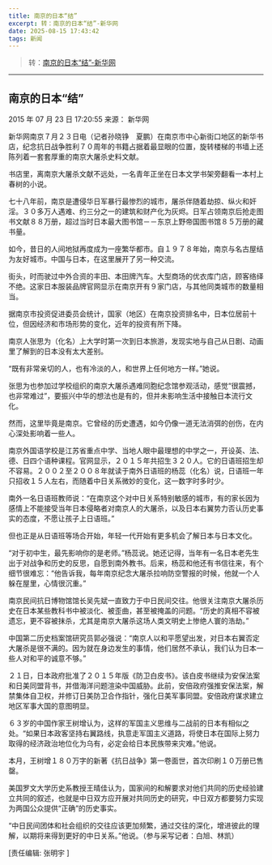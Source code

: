 ```yaml
---
title: 南京的日本“结”
excerpt: 转：南京的日本“结”-新华网
date: 2025-08-15 17:43:42
tags: 新闻
---
```


> 转：[南京的日本“结”-新华网](https://www.xinhuanet.com/politics/2015-07/23/c_1116022592.htm)

---

## 南京的日本“结”

2015 年 07 月 23 日 17:20:55 来源： 新华网

新华网南京７月２３日电（记者孙晓铮　夏鹏）在南京市中心新街口地区的新华书店，纪念抗日战争胜利７０周年的书籍占据着最显眼的位置，旋转楼梯的书墙上还陈列着一套套厚重的南京大屠杀史料文献。

书店里，离南京大屠杀文献不远处，一名青年正坐在日本文学书架旁翻看一本村上春树的小说。

七十八年前，南京是遭侵华日军暴行最惨烈的城市，屠杀伴随着劫掠、纵火和奸淫。３０多万人遇难、约三分之一的建筑和财产化为灰烬。日军占领南京后抢走图书文献８８万册，超过当时日本最大图书馆－－东京上野帝国图书馆８５万册的藏书量。

如今，昔日的人间地狱再度成为一座繁华都市。自１９７８年始，南京与名古屋结为友好城市。中国与日本，在这里展开了另一种交流。

街头，时而驶过中外合资的丰田、本田牌汽车。大型商场的优衣库门店，顾客络绎不绝。这家日本服装品牌官网显示在南京开有９家门店，与其他同类城市的数量相当。

据南京市投资促进委员会统计，国家（地区）在南京投资排名中，日本位居前十位，但因经济和市场形势的变化，近年的投资有所下降。

南京人张思为（化名）上大学时第一次到日本旅游，发现实地与自己从日剧、动画里了解到的日本没有太大差别。

“既有非常亲切的人，也有冷淡的人，和世界上任何地方一样。”她说。

张思为也参加过学校组织的南京大屠杀遇难同胞纪念馆参观活动，感觉“很震撼，也非常难过”，要振兴中华的想法也是有的，但并未影响生活中接触日本流行文化。

然而，这里毕竟是南京。它曾经的历史遭遇，如今仍像一道无法消弭的创伤，在内心深处影响着一些人。

南京外国语学校是江苏省重点中学、当地人眼中最理想的中学之一，开设英、法、德、日四个语种课程。官网显示，２０１５年共招生３２０人。它的日语班招生却不容易。２００２至２００８年就读于南外日语班的杨蕊（化名）说，日语班一年只招收１５人左右，而随着中日关系微妙的变化，这一数字时多时少。

南外一名日语班教师说：“在南京这个对中日关系特别敏感的城市，有的家长因为感情上不能接受当年日本侵略者对南京人的大屠杀，以及日本右翼势力否认历史事实的态度，不愿让孩子上日语班。”

但也正是从日语班等场合开始，年轻一代开始有更多机会了解日本与日本文化。

“对于初中生，最先影响你的是老师。”杨蕊说。她还记得，当年有一名日本老先生出于对战争和历史的反思，自愿到南外教书。后来，杨蕊和他还有书信往来，有个细节很难忘：“他告诉我，每年南京纪念大屠杀拉响防空警报的时候，他就一个人躲在屋里，心情很沉重。”

南京民间抗日博物馆馆长吴先斌一直致力于中日民间交往。他很关注南京大屠杀历史在日本某些教科书中被淡化、被歪曲，甚至被掩盖的问题。“历史的真相不容被遗忘，更不容被抹杀，尤其是南京大屠杀这场人类文明史上惨绝人寰的浩劫。”

中国第二历史档案馆研究员郭必强说：“南京人以和平愿望出发，对日本右翼否定大屠杀是很不满的。因为就在身边发生的事情，他们居然不承认，我们认为日本一些人对和平的诚意不够。”

２１日，日本政府批准了２０１５年版《防卫白皮书》。该白皮书继续为安保法案和日美同盟背书，并借海洋问题渲染中国威胁。此前，安倍政府强推安保法案，解禁集体自卫权，并修订日美防卫合作指针，强化日美军事同盟。安倍政府谋求建立地区军事大国的意图明显。

６３岁的中国作家王树增认为，这样的军国主义思维与二战前的日本有相似之处。“如果日本政客坚持右翼路线，执意走军国主义道路，将使日本在国际上努力取得的经济政治地位化为乌有，必定会给日本民族带来灾难。”他说。

本月，王树增１８０万字的新著《抗日战争》第一卷面世，首次印刷１０万册已售罄。

美国罗文大学历史系教授王晴佳认为，国家间的和解要求对他们共同的历史经验建立共同的叙述，也就是中日双方应开展对共同历史的研究，中日双方都要努力实现为两国公众提供“正确”的历史事实。

“中日民间团体和社会组织的交往应该更加频繁，通过交往的深化，增进彼此的理解，以期将来得到更好的中日关系。”他说。（参与采写记者：白旭、林凯）

[责任编辑: 张明宇 ]
